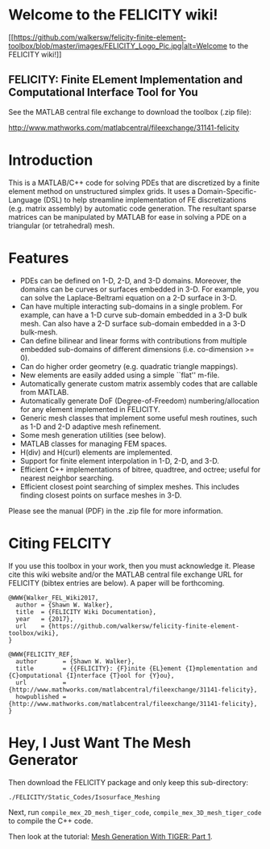 Welcome to the FELICITY wiki!
=============================

[[https://github.com/walkersw/felicity-finite-element-toolbox/blob/master/images/FELICITY_Logo_Pic.jpg|alt=Welcome to the FELICITY wiki!]]

FELICITY: Finite ELement Implementation and Computational Interface Tool for You
--------------------------------------------------------------------------------

See the MATLAB central file exchange to download the toolbox (.zip file):

http://www.mathworks.com/matlabcentral/fileexchange/31141-felicity

# Introduction

This is a MATLAB/C++ code for solving PDEs that are discretized by a finite element method on unstructured simplex grids. It uses a Domain-Specific-Language (DSL) to help streamline implementation of FE discretizations (e.g. matrix assembly) by automatic code generation. The resultant sparse matrices can be manipulated by MATLAB for ease in solving a PDE on a triangular (or tetrahedral) mesh.

# Features

* PDEs can be defined on 1-D, 2-D, and 3-D domains. Moreover, the domains can be curves or surfaces embedded in 3-D. For example, you can solve the Laplace-Beltrami equation on a 2-D surface in 3-D.
* Can have multiple interacting sub-domains in a single problem. For example, can have a 1-D curve sub-domain embedded in a 3-D bulk mesh. Can also have a 2-D surface sub-domain embedded in a 3-D bulk-mesh.
* Can define bilinear and linear forms with contributions from multiple embedded sub-domains of different dimensions (i.e. co-dimension >= 0).
* Can do higher order geometry (e.g. quadratic triangle mappings).
* New elements are easily added using a simple ``flat'' m-file.
* Automatically generate custom matrix assembly codes that are callable from MATLAB.
* Automatically generate DoF (Degree-of-Freedom) numbering/allocation for any element implemented in FELICITY.
* Generic mesh classes that implement some useful mesh routines, such as 1-D and 2-D adaptive mesh refinement.
* Some mesh generation utilities (see below).
* MATLAB classes for managing FEM spaces.
* H(div) and H(curl) elements are implemented.
* Support for finite element interpolation in 1-D, 2-D, and 3-D.
* Efficient C++ implementations of bitree, quadtree, and octree; useful for nearest neighbor searching.
* Efficient closest point searching of simplex meshes. This includes finding closest points on surface meshes in 3-D.

Please see the manual (PDF) in the .zip file for more information.

# Citing FELCITY

If you use this toolbox in your work, then you must acknowledge it.  Please cite this wiki website and/or the MATLAB central file exchange URL for FELICITY (bibtex entries are below).  A paper will be forthcoming.
```
@WWW{Walker_FEL_Wiki2017,
  author = {Shawn W. Walker},
  title  = {FELICITY Wiki Documentation},
  year   = {2017},
  url    = {https://github.com/walkersw/felicity-finite-element-toolbox/wiki},
}

@WWW{FELICITY_REF,
  author       = {Shawn W. Walker},
  title        = {{FELICITY}: {F}inite {EL}ement {I}mplementation and {C}omputational {I}nterface {T}ool for {Y}ou},
  url          = {http://www.mathworks.com/matlabcentral/fileexchange/31141-felicity},
  howpublished = {http://www.mathworks.com/matlabcentral/fileexchange/31141-felicity},
}
```

# Hey, I Just Want The Mesh Generator

Then download the FELICITY package and only keep this sub-directory:
```
./FELICITY/Static_Codes/Isosurface_Meshing
```
Next, run `compile_mex_2D_mesh_tiger_code`, `compile_mex_3D_mesh_tiger_code` to compile the C++ code.

Then look at the tutorial: [Mesh Generation With TIGER: Part 1](../wiki/Mesh_Generation_with_TIGER_1).
